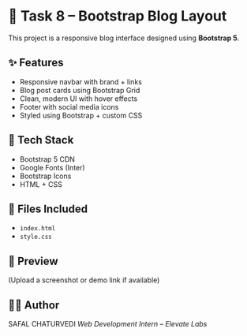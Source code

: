 # 📰 Task 8 – Bootstrap Blog Layout

This project is a responsive blog interface designed using **Bootstrap 5**.

## ✨ Features

- Responsive navbar with brand + links
- Blog post cards using Bootstrap Grid
- Clean, modern UI with hover effects
- Footer with social media icons
- Styled using Bootstrap + custom CSS

## 🚀 Tech Stack

- Bootstrap 5 CDN
- Google Fonts (Inter)
- Bootstrap Icons
- HTML + CSS

## 📁 Files Included

- `index.html`
- `style.css`

## 📸 Preview

(Upload a screenshot or demo link if available)

## 🙋‍♂️ Author
SAFAL CHATURVEDI 
_Web Development Intern – Elevate Labs_

